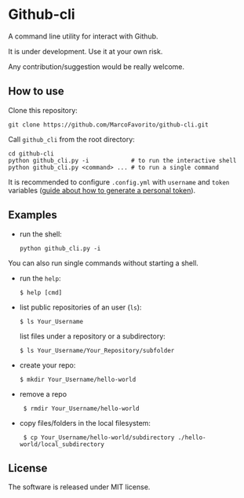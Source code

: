 # Github-cli

A command line utility for interact with Github.

It is under development. Use it at your own risk.

Any contribution/suggestion would be really welcome.

## How to use
Clone this repository:

    git clone https://github.com/MarcoFavorito/github-cli.git
        
Call `github_cli` from the root directory:

    cd github-cli 
    python github_cli.py -i            # to run the interactive shell 
    python github_cli.py <command> ... # to run a single command
    
It is recommended to configure `.config.yml` with `username` and `token` variables ([guide about how to generate a personal token](https://help.github.com/articles/creating-a-personal-access-token-for-the-command-line/)).

## Examples

- run the shell:

      python github_cli.py -i
      
You can also run single commands without starting a shell.
   
- run the `help`:

      $ help [cmd]
        
- list public repositories of an user (`ls`):
        
      $ ls Your_Username
   
  list files under a repository or a subdirectory:
  
      $ ls Your_Username/Your_Repository/subfolder

- create your repo:

      $ mkdir Your_Username/hello-world
        
- remove a repo

       $ rmdir Your_Username/hello-world
       
- copy files/folders in the local filesystem:

       $ cp Your_Username/hello-world/subdirectory ./hello-world/local_subdirectory

## License
The software is released under MIT license. 